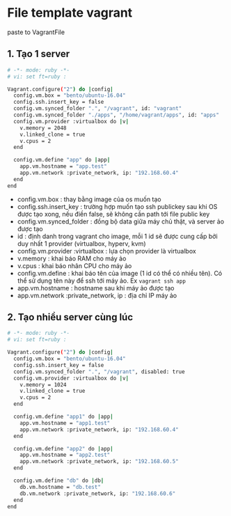 # File template vagrant
paste to VagrantFile

## 1. Tạo 1 server
```bash
# -*- mode: ruby -*-
# vi: set ft=ruby :

Vagrant.configure("2") do |config|
  config.vm.box = "bento/ubuntu-16.04"
  config.ssh.insert_key = false
  config.vm.synced_folder ".", "/vagrant", id: "vagrant"
  config.vm.synced_folder "./apps", "/home/vagrant/apps", id: "apps"
  config.vm.provider :virtualbox do |v|
    v.memory = 2048
    v.linked_clone = true
    v.cpus = 2
  end

  config.vm.define "app" do |app|
    app.vm.hostname = "app.test"
    app.vm.network :private_network, ip: "192.168.60.4"
  end
end
```

- config.vm.box : thay bằng image của os muốn tạo
- config.ssh.insert_key : trường hợp muốn tạo ssh publickey sau khi OS được tạo xong, nếu điền false, sẽ không cần path tới file public key
- config.vm.synced_folder : đồng bộ data giữa máy chủ thật, và server ảo được tạo
- id : định danh trong vagrant cho image, mỗi 1 id sẽ được cung cấp bởi duy nhất 1 provider (virtualbox, hyperv, kvm)
- config.vm.provider :virtualbox : lựa chọn provider là virtualbox
- v.memory : khai báo RAM cho máy ảo
- v.cpus : khai báo nhân CPU cho máy ảo
- config.vm.define : khai báo tên của image (1 id có thể có nhiều tên). Có thể sử dụng tên này để ssh tới máy ảo. Ex `vagrant ssh app`
- app.vm.hostname : hostname sau khi máy ảo được tạo
- app.vm.network :private_network, ip : địa chỉ IP máy ảo

## 2. Tạo nhiều server cùng lúc

```bash
# -*- mode: ruby -*-
# vi: set ft=ruby :

Vagrant.configure("2") do |config|
  config.vm.box = "bento/ubuntu-16.04"
  config.ssh.insert_key = false
  config.vm.synced_folder ".", "/vagrant", disabled: true
  config.vm.provider :virtualbox do |v|
    v.memory = 1024
    v.linked_clone = true
    v.cpus = 2
  end

  config.vm.define "app1" do |app|
    app.vm.hostname = "app1.test"
    app.vm.network :private_network, ip: "192.168.60.4"
  end

  config.vm.define "app2" do |app|
    app.vm.hostname = "app2.test"
    app.vm.network :private_network, ip: "192.168.60.5"
  end

  config.vm.define "db" do |db|
    db.vm.hostname = "db.test"
    db.vm.network :private_network, ip: "192.168.60.6"
  end
end
```